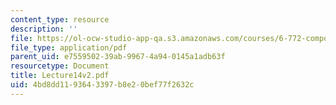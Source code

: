 ```yaml
---
content_type: resource
description: ''
file: https://ol-ocw-studio-app-qa.s3.amazonaws.com/courses/6-772-compound-semiconductor-devices-spring-2003/4bd8dd1193643397b8e20bef77f2632c_Lecture14v2.pdf
file_type: application/pdf
parent_uid: e7559502-39ab-9967-4a94-0145a1adb63f
resourcetype: Document
title: Lecture14v2.pdf
uid: 4bd8dd11-9364-3397-b8e2-0bef77f2632c
---
```

